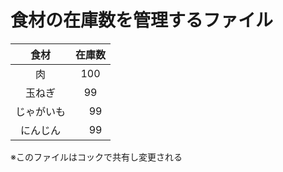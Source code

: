 # 食材の在庫数を管理するファイル

|食材|在庫数|
|:--:|:--:|
|肉|100|
|玉ねぎ|99|
|じゃがいも|　99|
|にんじん|　99|

※このファイルはコックで共有し変更される